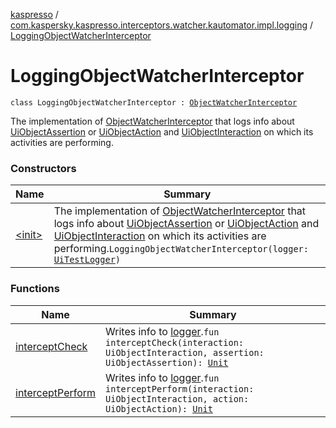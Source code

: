 [kaspresso](../../index.md) / [com.kaspersky.kaspresso.interceptors.watcher.kautomator.impl.logging](../index.md) / [LoggingObjectWatcherInterceptor](./index.md)

# LoggingObjectWatcherInterceptor

`class LoggingObjectWatcherInterceptor : `[`ObjectWatcherInterceptor`](../../com.kaspersky.kaspresso.interceptors.watcher.kautomator/-object-watcher-interceptor.md)

The implementation of [ObjectWatcherInterceptor](../../com.kaspersky.kaspresso.interceptors.watcher.kautomator/-object-watcher-interceptor.md) that logs info about [UiObjectAssertion](#) or [UiObjectAction](#)
and [UiObjectInteraction](#) on which its activities are performing.

### Constructors

| Name | Summary |
|---|---|
| [&lt;init&gt;](-init-.md) | The implementation of [ObjectWatcherInterceptor](../../com.kaspersky.kaspresso.interceptors.watcher.kautomator/-object-watcher-interceptor.md) that logs info about [UiObjectAssertion](#) or [UiObjectAction](#) and [UiObjectInteraction](#) on which its activities are performing.`LoggingObjectWatcherInterceptor(logger: `[`UiTestLogger`](../../com.kaspersky.kaspresso.logger/-ui-test-logger.md)`)` |

### Functions

| Name | Summary |
|---|---|
| [interceptCheck](intercept-check.md) | Writes info to [logger](#).`fun interceptCheck(interaction: UiObjectInteraction, assertion: UiObjectAssertion): `[`Unit`](https://kotlinlang.org/api/latest/jvm/stdlib/kotlin/-unit/index.html) |
| [interceptPerform](intercept-perform.md) | Writes info to [logger](#).`fun interceptPerform(interaction: UiObjectInteraction, action: UiObjectAction): `[`Unit`](https://kotlinlang.org/api/latest/jvm/stdlib/kotlin/-unit/index.html) |
